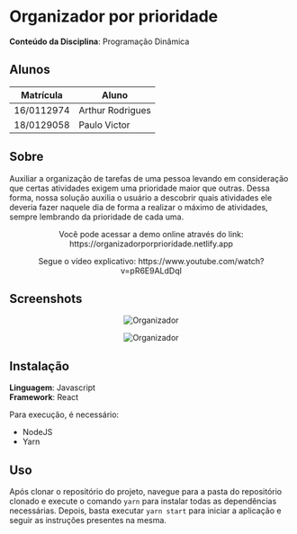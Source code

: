 # Organizador por prioridade

**Conteúdo da Disciplina**: Programação Dinâmica<br>

## Alunos
|Matrícula | Aluno |
| -- | -- |
| 16/0112974  |  Arthur Rodrigues |
| 18/0129058  |  Paulo Victor |

## Sobre 
Auxiliar a organização de tarefas de uma pessoa levando em consideração que certas atividades exigem uma prioridade maior que outras. Dessa forma, nossa solução auxilia o usuário a descobrir quais atividades ele deveria fazer naquele dia de forma a realizar o máximo de atividades, sempre lembrando da prioridade de cada uma. 

<p align="center">
Você pode acessar a demo online através do link: https://organizadorporprioridade.netlify.app
<p align="center">
Segue o vídeo explicativo: https://www.youtube.com/watch?v=pR6E9ALdDqI
</p>

## Screenshots
<p align="center">
  <img alt="Organizador" src="https://github.com/projeto-de-algoritmos/PD_Scheduling/blob/master/assets/organizador1.png" />
</p>
<p align="center">
  <img alt="Organizador" src="https://github.com/projeto-de-algoritmos/PD_Scheduling/blob/master/assets/organizador2.png" />
</p>

## Instalação 
**Linguagem**: Javascript<br>
**Framework**: React<br>

Para execução, é necessário:
- NodeJS
- Yarn

## Uso 
Após clonar o repositório do projeto, navegue para a pasta do repositório clonado e execute o comando ``` yarn ``` para instalar todas as dependências necessárias. Depois, basta executar ``` yarn start ``` para iniciar a aplicação e seguir as instruções presentes na mesma.





